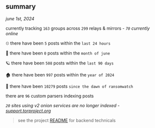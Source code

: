 
## summary
_june 1st, 2024_

currently tracking `163` groups across `299` relays & mirrors - _`70` currently online_

⏲ there have been `5` posts within the `last 24 hours`

🦈 there have been `0` posts within the `month of june`

🪐 there have been `508` posts within the `last 90 days`

🏚 there have been `997` posts within the `year of 2024`

🦕 there have been `10279` posts `since the dawn of ransomwatch`

there are `96` custom parsers indexing posts

_`20` sites using v2 onion services are no longer indexed - [support.torproject.org](https://support.torproject.org/onionservices/v2-deprecation/)_

> see the project [README](https://github.com/joshhighet/ransomwatch#ransomwatch--) for backend technicals
